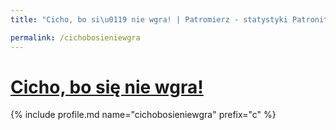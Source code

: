 ```yaml
---
title: "Cicho, bo si\u0119 nie wgra! | Patromierz - statystyki Patronite.pl"

permalink: /cichobosieniewgra
---
```


# [Cicho, bo się nie wgra!](https://patronite.pl/cichobosieniewgra)

{% include profile.md name="cichobosieniewgra" prefix="c" %}
